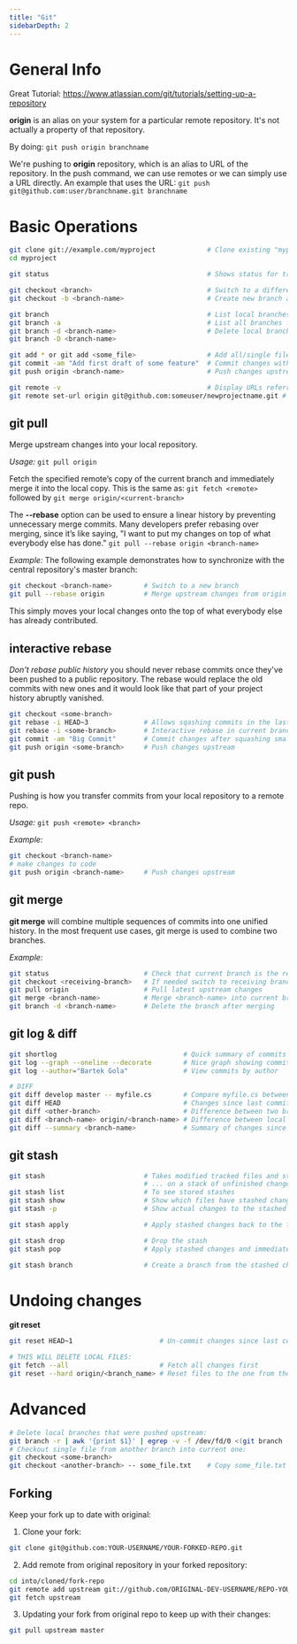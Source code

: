 ```yaml
---
title: "Git"
sidebarDepth: 2
---
```


# General Info
Great Tutorial: https://www.atlassian.com/git/tutorials/setting-up-a-repository

**origin** is an alias on your system for a particular remote repository. It's not actually a property of that repository.

By doing: `git push origin branchname`

We're pushing to **origin** repository, which is an alias to URL of the repository. In the push command, we can use remotes or we can simply use a URL directly. An example that uses the URL:
`git push git@github.com:user/branchname.git branchname`

# Basic Operations
```bash
git clone git://example.com/myproject             # Clone existing "myproject" repository
cd myproject

git status                                        # Shows status for tracked/modified/untracked files

git checkout <branch>                             # Switch to a different branch
git checkout -b <branch-name>                     # Create new branch and switch to it

git branch                                        # List local branches for repository
git branch -a                                     # List all branches for repository (including remote)
git branch -d <branch-name>                       # Delete local branch
git branch -D <branch-name>

git add * or git add <some_file>                  # Add all/single file to be tracked by Git
git commit -am "Add first draft of some feature"  # Commit changes with a custom message
git push origin <branch-name>                     # Push changes upstream (Github, Gitlab, BitBucket etc.)

git remote -v                                     # Display URLs referring to origin alias
git remote set-url origin git@github.com:someuser/newprojectname.git # Set new URL for remote
```
## git pull
Merge upstream changes into your local repository.

_Usage:_
`git pull origin`

Fetch the specified remote’s copy of the current branch and immediately merge it into the local copy. This is the same as:
`git fetch <remote>` followed by `git merge origin/<current-branch>`

The **--rebase** option can be used to ensure a linear history by preventing unnecessary merge commits. Many developers prefer rebasing over merging, since it’s like saying, "I want to put my changes on top of what everybody else has done."
`git pull --rebase origin <branch-name>`

_Example:_
The following example demonstrates how to synchronize with the central repository's master branch:
```bash
git checkout <branch-name>        # Switch to a new branch
git pull --rebase origin          # Merge upstream changes from origin into current <branch-name> (using rebase)
```
This simply moves your local changes onto the top of what everybody else has already contributed.

## interactive rebase
_Don't rebase public history_
you should never rebase commits once they've been pushed to a public repository. The rebase would replace the old commits with new ones and it would look like that part of your project history abruptly vanished.
```bash
git checkout <some-branch>
git rebase -i HEAD~3              # Allows sqashing commits in the last three commits in current branch
git rebase -i <some-branch>       # Interactive rebase in current branch
git commit -am "Big Commit"       # Commit changes after squashing smaller commits
git push origin <some-branch>     # Push changes upstream
```
## git push
Pushing is how you transfer commits from your local repository to a remote repo.

_Usage:_
`git push <remote> <branch>`

_Example:_
```bash
git checkout <branch-name>
# make changes to code
git push origin <branch-name>     # Push changes upstream
```

## git merge
**git merge** will combine multiple sequences of commits into one unified history. In the most frequent use cases, git merge is used to combine two branches.

_Example:_
```bash
git status                        # Check that current branch is the receiving branch
git checkout <receiving-branch>   # If needed switch to receiving branch
git pull origin                   # Pull latest upstream changes
git merge <branch-name>           # Merge <branch-name> into current branch which is <receiving-branch>
git branch -d <branch-name>       # Delete the branch after merging
```

## git log & diff
```bash
git shortlog                                # Quick summary of commits sorted by author
git log --graph --oneline --decorate        # Nice graph showing commits
git log --author="Bartek Gola"              # View commits by author

# DIFF
git diff develop master -- myfile.cs        # Compare myfile.cs between develop and master
git diff HEAD                               # Changes since last commit
git diff <other-branch>                     # Difference between two branches
git diff <branch-name> origin/<branch-name> # Difference between local and remote origin
git diff --summary <branch-name>            # Summary of changes since last commit against some branch
```

## git stash
```bash
git stash                         # Takes modified tracked files and staged changes and saves it...
                                  # ... on a stack of unfinished changes that you can reapply at any time
git stash list                    # To see stored stashes
git stash show                    # Show which files have stashed changes (most recent)
git stash -p                      # Show actual changes to the stashed files

git stash apply                   # Apply stashed changes back to the files

git stash drop                    # Drop the stash
git stash pop                     # Apply stashed changes and immediately drop the stash

git stash branch                  # Create a branch from the stashed changes/files
```

# Undoing changes
**git reset**
```bash
git reset HEAD~1                      # Un-commit changes since last commit

# THIS WILL DELETE LOCAL FILES:
git fetch --all                       # Fetch all changes first
git reset --hard origin/<branch_name> # Reset files to the one from the branch!
```
# Advanced
```bash
# Delete local branches that were pushed upstream:
git branch -r | awk '{print $1}' | egrep -v -f /dev/fd/0 <(git branch -vv | grep origin) | awk '{print $1}' | xargs git branch -d
# Checkout single file from another branch into current one:
git checkout <some-branch>
git checkout <another-branch> -- some_file.txt    # Copy some_file.txt from another-branch into current branch
```
## Forking
Keep your fork up to date with original:

1. Clone your fork:
```bash
git clone git@github.com:YOUR-USERNAME/YOUR-FORKED-REPO.git
```
2. Add remote from original repository in your forked repository:
```bash
cd into/cloned/fork-repo
git remote add upstream git://github.com/ORIGINAL-DEV-USERNAME/REPO-YOU-FORKED-FROM.git
git fetch upstream
```
3. Updating your fork from original repo to keep up with their changes:
```bash
git pull upstream master
```
